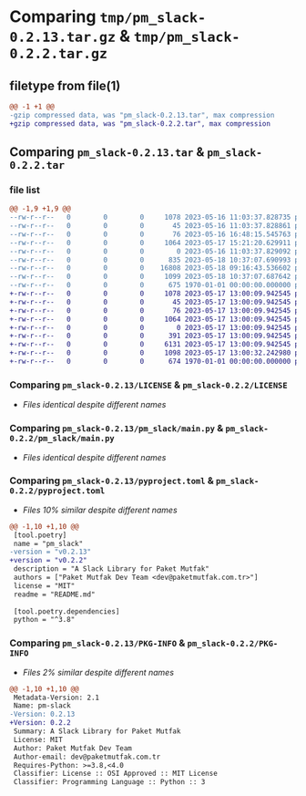 # Comparing `tmp/pm_slack-0.2.13.tar.gz` & `tmp/pm_slack-0.2.2.tar.gz`

## filetype from file(1)

```diff
@@ -1 +1 @@
-gzip compressed data, was "pm_slack-0.2.13.tar", max compression
+gzip compressed data, was "pm_slack-0.2.2.tar", max compression
```

## Comparing `pm_slack-0.2.13.tar` & `pm_slack-0.2.2.tar`

### file list

```diff
@@ -1,9 +1,9 @@
--rw-r--r--   0        0        0     1078 2023-05-16 11:03:37.828735 pm_slack-0.2.13/LICENSE
--rw-r--r--   0        0        0       45 2023-05-16 11:03:37.828861 pm_slack-0.2.13/README.md
--rw-r--r--   0        0        0       76 2023-05-16 16:48:15.545763 pm_slack-0.2.13/pm_slack/__init__.py
--rw-r--r--   0        0        0     1064 2023-05-17 15:21:20.629911 pm_slack-0.2.13/pm_slack/main.py
--rw-r--r--   0        0        0        0 2023-05-16 11:03:37.829092 pm_slack-0.2.13/pm_slack/py.typed
--rw-r--r--   0        0        0      835 2023-05-18 10:37:07.690993 pm_slack-0.2.13/pm_slack/templates/__init__.py
--rw-r--r--   0        0        0    16808 2023-05-18 09:16:43.536602 pm_slack-0.2.13/pm_slack/templates/_templates.py
--rw-r--r--   0        0        0     1099 2023-05-18 10:37:07.687642 pm_slack-0.2.13/pyproject.toml
--rw-r--r--   0        0        0      675 1970-01-01 00:00:00.000000 pm_slack-0.2.13/PKG-INFO
+-rw-r--r--   0        0        0     1078 2023-05-17 13:00:09.942545 pm_slack-0.2.2/LICENSE
+-rw-r--r--   0        0        0       45 2023-05-17 13:00:09.942545 pm_slack-0.2.2/README.md
+-rw-r--r--   0        0        0       76 2023-05-17 13:00:09.942545 pm_slack-0.2.2/pm_slack/__init__.py
+-rw-r--r--   0        0        0     1064 2023-05-17 13:00:09.942545 pm_slack-0.2.2/pm_slack/main.py
+-rw-r--r--   0        0        0        0 2023-05-17 13:00:09.942545 pm_slack-0.2.2/pm_slack/py.typed
+-rw-r--r--   0        0        0      391 2023-05-17 13:00:09.942545 pm_slack-0.2.2/pm_slack/templates/__init__.py
+-rw-r--r--   0        0        0     6131 2023-05-17 13:00:09.942545 pm_slack-0.2.2/pm_slack/templates/_templates.py
+-rw-r--r--   0        0        0     1098 2023-05-17 13:00:32.242980 pm_slack-0.2.2/pyproject.toml
+-rw-r--r--   0        0        0      674 1970-01-01 00:00:00.000000 pm_slack-0.2.2/PKG-INFO
```

### Comparing `pm_slack-0.2.13/LICENSE` & `pm_slack-0.2.2/LICENSE`

 * *Files identical despite different names*

### Comparing `pm_slack-0.2.13/pm_slack/main.py` & `pm_slack-0.2.2/pm_slack/main.py`

 * *Files identical despite different names*

### Comparing `pm_slack-0.2.13/pyproject.toml` & `pm_slack-0.2.2/pyproject.toml`

 * *Files 10% similar despite different names*

```diff
@@ -1,10 +1,10 @@
 [tool.poetry]
 name = "pm_slack"
-version = "v0.2.13"
+version = "v0.2.2"
 description = "A Slack Library for Paket Mutfak"
 authors = ["Paket Mutfak Dev Team <dev@paketmutfak.com.tr>"]
 license = "MIT"
 readme = "README.md"
 
 [tool.poetry.dependencies]
 python = "^3.8"
```

### Comparing `pm_slack-0.2.13/PKG-INFO` & `pm_slack-0.2.2/PKG-INFO`

 * *Files 2% similar despite different names*

```diff
@@ -1,10 +1,10 @@
 Metadata-Version: 2.1
 Name: pm-slack
-Version: 0.2.13
+Version: 0.2.2
 Summary: A Slack Library for Paket Mutfak
 License: MIT
 Author: Paket Mutfak Dev Team
 Author-email: dev@paketmutfak.com.tr
 Requires-Python: >=3.8,<4.0
 Classifier: License :: OSI Approved :: MIT License
 Classifier: Programming Language :: Python :: 3
```

